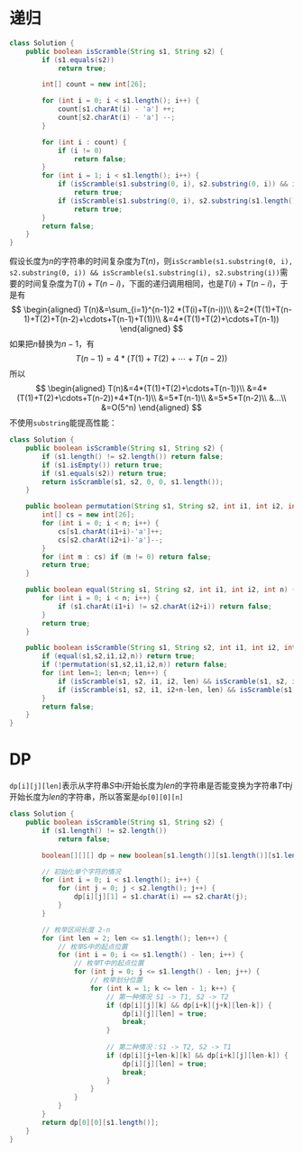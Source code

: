# 递归

```java
class Solution {
    public boolean isScramble(String s1, String s2) {
        if (s1.equals(s2))
            return true;

        int[] count = new int[26];

        for (int i = 0; i < s1.length(); i++) {
            count[s1.charAt(i) - 'a'] ++;
            count[s2.charAt(i) - 'a'] --;
        }

        for (int i : count) {
            if (i != 0)
                return false;
        }
        for (int i = 1; i < s1.length(); i++) {
            if (isScramble(s1.substring(0, i), s2.substring(0, i)) && isScramble(s1.substring(i), s2.substring(i)))
                return true;
            if (isScramble(s1.substring(0, i), s2.substring(s1.length()-i)) && isScramble(s1.substring(i), s2.substring(0, s1.length()-i)))
                return true;
        }
        return false;
    }
}
```

假设长度为$n$的字符串的时间复杂度为$T(n)$，则`isScramble(s1.substring(0, i), s2.substring(0, i)) && isScramble(s1.substring(i), s2.substring(i))`需要的时间复杂度为$T(i)+T(n-i)$，下面的递归调用相同，也是$T(i)+T(n-i)$，于是有
$$
\begin{aligned}
T(n)&=\sum_{i=1}^{n-1}2 *(T(i)+T(n-i))\\
&=2*(T(1)+T(n-1)+T(2)+T(n-2)+\cdots+T(n-1)+T(1))\\
&=4*(T(1)+T(2)+\cdots+T(n-1))
\end{aligned}
$$
如果把$n$替换为$n-1$，有
$$
T(n-1)=4*(T(1)+T(2)+\cdots+T(n-2))
$$
所以
$$
\begin{aligned}
T(n)&=4*(T(1)+T(2)+\cdots+T(n-1))\\
&=4*(T(1)+T(2)+\cdots+T(n-2))+4*T(n-1)\\
&=5*T(n-1)\\
&=5*5*T(n-2)\\
&...\\
&=O(5^n)
\end{aligned}
$$
不使用`substring`能提高性能：

```java
class Solution {
    public boolean isScramble(String s1, String s2) {
        if (s1.length() != s2.length()) return false;
        if (s1.isEmpty()) return true;
        if (s1.equals(s2)) return true;
        return isScramble(s1, s2, 0, 0, s1.length());
    }

    public boolean permutation(String s1, String s2, int i1, int i2, int n) {
        int[] cs = new int[26];
        for (int i = 0; i < n; i++) {
            cs[s1.charAt(i1+i)-'a']++;
            cs[s2.charAt(i2+i)-'a']--;
        }
        for (int m : cs) if (m != 0) return false;
        return true;
    }

    public boolean equal(String s1, String s2, int i1, int i2, int n) {
        for (int i = 0; i < n; i++) {
            if (s1.charAt(i1+i) != s2.charAt(i2+i)) return false;
        }
        return true;
    }

    public boolean isScramble(String s1, String s2, int i1, int i2, int n) {
        if (equal(s1,s2,i1,i2,n)) return true;
        if (!permutation(s1,s2,i1,i2,n)) return false;
        for (int len=1; len<n; len++) {
            if (isScramble(s1, s2, i1, i2, len) && isScramble(s1, s2, i1+len, i2+len, n-len)) return true;
            if (isScramble(s1, s2, i1, i2+n-len, len) && isScramble(s1, s2, i1+len, i2, n-len)) return true;
        }
        return false;
    }
}
```

# DP

`dp[i][j][len]`表示从字符串$S$中$i$开始长度为$len$的字符串是否能变换为字符串$T$中$j$开始长度为$len$的字符串，所以答案是`dp[0][0][n]`

```java
class Solution {
    public boolean isScramble(String s1, String s2) {
        if (s1.length() != s2.length())
            return false;

        boolean[][][] dp = new boolean[s1.length()][s1.length()][s1.length()+1];

        // 初始化单个字符的情况
        for (int i = 0; i < s1.length(); i++) {
            for (int j = 0; j < s2.length(); j++) {
                dp[i][j][1] = s1.charAt(i) == s2.charAt(j);
            }
        }

        // 枚举区间长度 2-n
        for (int len = 2; len <= s1.length(); len++) {
            // 枚举S中的起点位置
            for (int i = 0; i <= s1.length() - len; i++) {
                // 枚举T中的起点位置
                for (int j = 0; j <= s1.length() - len; j++) {
                    // 枚举划分位置
                    for (int k = 1; k <= len - 1; k++) {
                        // 第一种情况 S1 -> T1, S2 -> T2
                        if (dp[i][j][k] && dp[i+k][j+k][len-k]) {
                            dp[i][j][len] = true;
                            break;
                        }
                        
                        // 第二种情况：S1 -> T2, S2 -> T1
                        if (dp[i][j+len-k][k] && dp[i+k][j][len-k]) {
                            dp[i][j][len] = true;
                            break;
                        }
                    }
                }
            }
        }
        return dp[0][0][s1.length()];
    }
}
```

